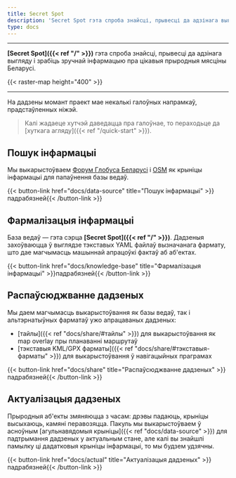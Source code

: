 ```yaml
---
title: Secret Spot
description: 'Secret Spot гэта спроба знайсці, прывесці да адзінага выгляду і зрабіць зручнай інфармацыю пра цікавыя прыродныя мясціны Беларусі.'
type: docs
---
```

_________________

**[Secret Spot]({{< ref "/" >}})** гэта спроба знайсці, прывесці да адзінага выгляду і зрабіць зручнай інфармацыю 
пра цікавыя прыродныя мясціны Беларусі.

{{< raster-map height="400" >}}

_________________

На дадзены момант праект мае некалькі галоўных напрамкаў, прадстаўленных ніжэй.

> Калі жадаеце хутчэй даведацца пра галоўнае, то пераходьце да [хуткага агляду]({{< ref "/quick-start" >}}).


## Пошук інфармацыі

Мы выкарыстоўваем [Форум Глобуса Беларусі](https://fgb.by/) і [OSM](https://www.openstreetmap.org/) 
як крыніцы інфармацыі для папаўнення базы ведаў.

{{< button-link href="docs/data-source" title="Пошук інфармацыі" >}}падрабязней{{< /button-link >}}


## Фармалізацыя інфармацыі

База ведаў — гэта сэрца **[Secret Spot]({{< ref "/" >}})**. Дадзеныя захоўваюцца ў выглядзе тэкставых YAML 
файлаў вызначанага фармату, што дае магчымасць машыннай апрацоўкі фактаў аб аб'ектах.

{{< button-link href="docs/knowledge-base" title="Фармалізацыя інфармацыі" >}}падрабязней{{< /button-link >}}

## Распаўсюджванне дадзеных

Мы даем магчымасць выкарыстоўвання як базы ведаў, так і альтэрнатыўных фарматаў ужо апрацаваных дадзеных:

- [тайлы]({{< ref "docs/share/#тайлы" >}}) для выкарыстоўвання як map overlay пры планаванні маршрутаў
- [тэкставыя KML/GPX фарматы]({{< ref "docs/share/#тэкставыя-фарматы" >}}) для выкарыстоўвання ў навігацыйных праграмах

{{< button-link href="docs/share" title="Распаўсюджванне дадзеных" >}}падрабязней{{< /button-link >}}

## Актуалізацыя дадзеных

Прыродныя аб'екты змяняюцца з часам: дрэвы падаюць, крыніцы высыхаюць, камяні перавозяцца. Пакуль мы выкарыстоўваем 
ў асноўным [агульнавядомыя крыніцы]({{< ref "docs/data-source" >}}) для падтрымання дадзеных у актуальным стане, 
але калі вы знайшлі памылку ці дадатковыя крыніцы інфармацыі, то мы будзем удзячны.

{{< button-link href="docs/actual" title="Актуалізацыя дадзеных" >}}падрабязней{{< /button-link >}}

